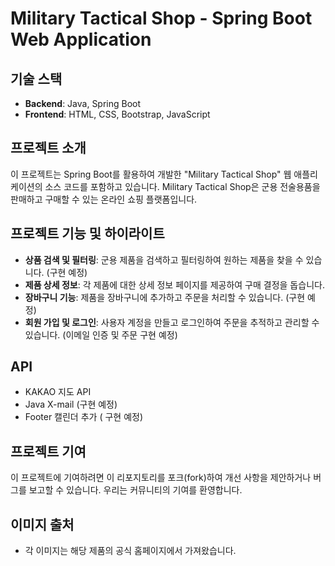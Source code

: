 # Military Tactical Shop - Spring Boot Web Application

## 기술 스택
- **Backend**: Java, Spring Boot
- **Frontend**: HTML, CSS, Bootstrap, JavaScript

## 프로젝트 소개
이 프로젝트는 Spring Boot를 활용하여 개발한 "Military Tactical Shop" 웹 애플리케이션의 소스 코드를 포함하고 있습니다. Military Tactical Shop은 군용 전술용품을 판매하고 구매할 수 있는 온라인 쇼핑 플랫폼입니다.

## 프로젝트 기능 및 하이라이트
- **상품 검색 및 필터링**: 군용 제품을 검색하고 필터링하여 원하는 제품을 찾을 수 있습니다. (구현 예정)
- **제품 상세 정보**: 각 제품에 대한 상세 정보 페이지를 제공하여 구매 결정을 돕습니다.
- **장바구니 기능**: 제품을 장바구니에 추가하고 주문을 처리할 수 있습니다. (구현 예정)
- **회원 가입 및 로그인**: 사용자 계정을 만들고 로그인하여 주문을 추적하고 관리할 수 있습니다. (이메일 인증 및 주문 구현 예정)

## API
- KAKAO 지도 API
- Java X-mail (구현 예정)
- Footer 캘린더 추가 ( 구현 예정)
## 프로젝트 기여
이 프로젝트에 기여하려면 이 리포지토리를 포크(fork)하여 개선 사항을 제안하거나 버그를 보고할 수 있습니다. 우리는 커뮤니티의 기여를 환영합니다.

## 이미지 출처
- 각 이미지는 해당 제품의 공식 홈페이지에서 가져왔습니다.
